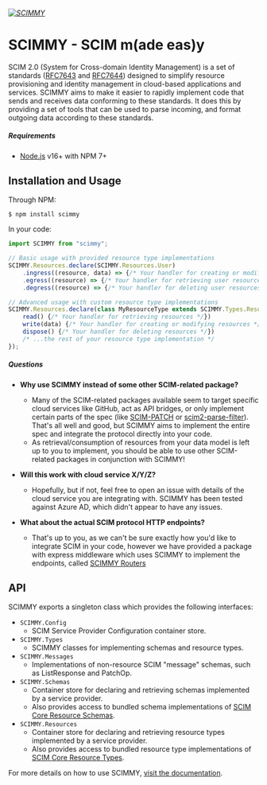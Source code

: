###### [![SCIMMY](https://raw.githubusercontent.com/sleelin/scimmy/main/src/scimmy.png)](https://scimmyjs.github.io)

# SCIMMY - SCIM m(ade eas)y
SCIM 2.0 (System for Cross-domain Identity Management) is a set of standards ([RFC7643](https://datatracker.ietf.org/doc/html/rfc7643) and [RFC7644](https://datatracker.ietf.org/doc/html/rfc7644)) 
designed to simplify resource provisioning and identity management in cloud-based applications and services.
SCIMMY aims to make it easier to rapidly implement code that sends and receives data conforming to these standards.
It does this by providing a set of tools that can be used to parse incoming, and format outgoing data according to these standards.

##### Requirements
*   [Node.js](https://nodejs.org) v16+ with NPM 7+ 

## Installation and Usage
Through NPM:
```
$ npm install scimmy
```

In your code:
```js
import SCIMMY from "scimmy";

// Basic usage with provided resource type implementations
SCIMMY.Resources.declare(SCIMMY.Resources.User)
    .ingress((resource, data) => {/* Your handler for creating or modifying user resources */})
    .egress((resource) => {/* Your handler for retrieving user resources */})
    .degress((resource) => {/* Your handler for deleting user resources */});

// Advanced usage with custom resource type implementations
SCIMMY.Resources.declare(class MyResourceType extends SCIMMY.Types.Resource {
    read() {/* Your handler for retrieving resources */})
    write(data) {/* Your handler for creating or modifying resources */}
    dispose() {/* Your handler for deleting resources */})
    /* ...the rest of your resource type implementation */
});
```

##### Questions
*   **Why use SCIMMY instead of some other SCIM-related package?** 
    *   Many of the SCIM-related packages available seem to target specific cloud services like GitHub, 
        act as API bridges, or only implement certain parts of the spec (like [SCIM-PATCH](https://www.npmjs.com/package/scim-patch) 
        or [scim2-parse-filter](https://www.npmjs.com/package/scim2-parse-filter)). That's all well and good, but
        SCIMMY aims to implement the entire spec and integrate the protocol directly into your code.
    *   As retrieval/consumption of resources from your data model is left up to you to implement, you should be able to
        use other SCIM-related packages in conjunction with SCIMMY!
          
*   **Will this work with cloud service X/Y/Z?**
    *   Hopefully, but if not, feel free to open an issue with details of the cloud service you are integrating with.
        SCIMMY has been tested against Azure AD, which didn't appear to have any issues.
        
*   **What about the actual SCIM protocol HTTP endpoints?** 
    *   That's up to you, as we can't be sure exactly how you'd like to integrate SCIM in your code, 
        however we have provided a package with express middleware which uses SCIMMY to implement the endpoints, called [SCIMMY Routers](https://github.com/scimmyjs/scimmy-routers)
  
## API
SCIMMY exports a singleton class which provides the following interfaces:
*   `SCIMMY.Config`
    *   SCIM Service Provider Configuration container store.
*   `SCIMMY.Types`
    *   SCIMMY classes for implementing schemas and resource types.
*   `SCIMMY.Messages`
    *   Implementations of non-resource SCIM "message" schemas, such as ListResponse and PatchOp.
*   `SCIMMY.Schemas`
    *   Container store for declaring and retrieving schemas implemented by a service provider.
    *   Also provides access to bundled schema implementations of [SCIM Core Resource Schemas](https://datatracker.ietf.org/doc/html/rfc7643#section-4).
*   `SCIMMY.Resources`
    *   Container store for declaring and retrieving resource types implemented by a service provider.
    *   Also provides access to bundled resource type implementations of [SCIM Core Resource Types](https://datatracker.ietf.org/doc/html/rfc7643#section-4).

For more details on how to use SCIMMY, [visit the documentation](https://scimmyjs.github.io).